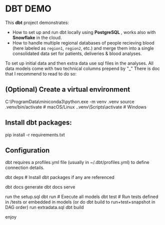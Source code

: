 # DBT DEMO

This **dbt** project demonstrates:
- How to set up and run dbt locally using **PostgreSQL** , works also with **Snowflake** in the cloud.
- How to handle multiple regional databases of people recieving blood (here labeled as `region1`, `region2`, etc.) and merge them into a single consolidated data set for patients, deliveries & blood analyses.

To set up initial data and then extra data use sql files in the analyses.
All data models come with two technical columns prepend by "_"
There is doc that I recommend to read to do so:

## (Optional) Create a virtual environment
C:\ProgramData\miniconda3\python.exe -m venv .venv
source .venv/bin/activate  # macOS/Linux
.\.venv\Scripts\activate   # Windows

## Install dbt packages:
pip install -r requirements.txt

## Configuration
dbt requires a profiles.yml file (usually in ~/.dbt/profiles.yml) to define connection details.

dbt deps     # Install dbt packages if any are referenced

dbt docs generate
dbt docs serve

run the setup.sql
dbt run      # Execute all models
dbt test     # Run tests defined in /tests or embedded in models
(or do dbt build to run+test+snapshot in DAG order)
run extradata.sql
dbt build

enjoy